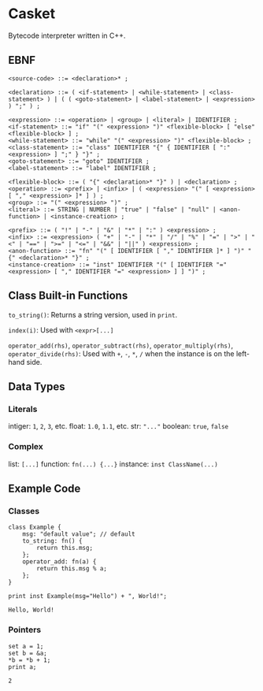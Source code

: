 # Casket #

Bytecode interpreter written in C++. 

## EBNF ##
```EBNF
<source-code> ::= <declaration>* ;

<declaration> ::= ( <if-statement> | <while-statement> | <class-statement> ) | ( ( <goto-statement> | <label-statement> | <expression> ) ";" ) ;

<expression> ::= <operation> | <group> | <literal> | IDENTIFIER ;
<if-statement> ::= "if" "(" <expression> ")" <flexible-block> [ "else" <flexible-block> ] ;
<while-statement> ::= "while" "(" <expression> ")" <flexible-block> ;
<class-statement> ::= "class" IDENTIFIER "{" { IDENTIFIER [ ":" <expression> ] ";" } "}" ;
<goto-statement> ::= "goto" IDENTIFIER ;
<label-statement> ::= "label" IDENTIFIER ;

<flexible-block> ::= ( "{" <declaration>* "}" ) | <declaration> ;
<operation> ::= <prefix> | <infix> | ( <expression> "(" [ <expression> [ "," <expression> ]* ] ) ;
<group> ::= "(" <expression> ")" ;
<literal> ::= STRING | NUMBER | "true" | "false" | "null" | <anon-function> | <instance-creation> ;

<prefix> ::= ( "!" | "-" | "&" | "*" | ":" ) <expression> ;
<infix> ::= <expression> ( "+" | "-" | "*" | "/" | "%" | "=" | ">" | "<" | "==" | ">=" | "<=" | "&&" | "||" ) <expression> ;
<anon-function> ::= "fn" "(" [ IDENTIFIER [ "," IDENTIFIER ]* ] ")" "{" <declaration>* "}" ;
<instance-creation> ::= "inst" IDENTIFIER "(" [ IDENTIFIER "=" <expression> [ "," IDENTIFIER "=" <expression> ] ] ")" ;

```

## Class Built-in Functions ##
```to_string()```:
Returns a string version, used in ```print```.

```index(i)```:
Used with ```<expr>[...]```

```operator_add(rhs)```, ```operator_subtract(rhs)```, ```operator_multiply(rhs)```, ```operator_divide(rhs)```:
Used with ```+```, ```-```, ```*```, ```/``` when the instance is on the left-hand side.

## Data Types ##

### Literals ###
intiger: ```1```, ```2```, ```3```, etc.
float: ```1.0```, ```1.1```, etc.
str: ```"..."```
boolean: ```true```, ```false```

### Complex ###
list: ```[...]```
function: ```fn(...) {...}```
instance: ```inst ClassName(...)```

## Example Code ##

### Classes ###

```
class Example {
    msg: "default value"; // default
    to_string: fn() {
        return this.msg;
    };
    operator_add: fn(a) {
        return this.msg % a;
    };
}

print inst Example(msg="Hello") + ", World!";
```
```
Hello, World!
```

### Pointers ###

```
set a = 1;
set b = &a;
*b = *b + 1;
print a;
```
```
2
```
